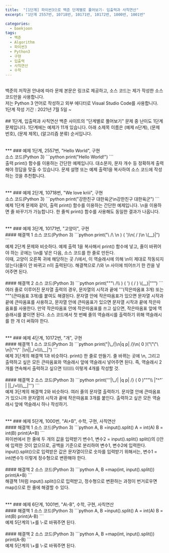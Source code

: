 ```yaml
---
title:  "[1단계] 파이썬3으로 백준 단계별로 풀어보기- 입출력과 사칙연산"
excerpt: "1단계 2557번, 10718번, 10171번, 10172번, 1000번, 1001번"

categories:
  - baekjoon
tags:
  - 백준
  - Algorithm
  - 파이썬3
  - Python3
  - 구현
  - 입출력
  - 사칙연산
  - 수학
---
```

<br>
백준의 저작권 안내에 따라   
문제 본문은 링크로 제공하고,   
소스 코드는 제가 작성한 소스 코드만을 사용합니다.  
<br>
저는 Python 3 언어로 작성하고  
외부 에디터로 Visual Studio Code를 사용합니다.  
<br>
1단계 작성 기간 : 2021년 7월 5일 ~ 
<br>
<br>
## 1단계, 입출력과 사칙연산
<https://www.acmicpc.net/step/1>  
백준 사이트의 "단계별로 풀어보기" 문제 중 난이도 1단계 문제입니다.  
1단계에는 예제가 11개 있습니다.  
아래 소제목 이름은 (예제 n단계), (문제 번호), (문제 제목), (알고리즘 분류) 순서입니다.  
<br>
<br>
<br>
***
### 예제 1단계, 2557번, "Hello World", 구현
<https://www.acmicpc.net/problem/2557>  
<br>
소스 코드(Python 3)  
```python
print("Hello World!")
```
<br>  
 출력 print() 함수를 이용하는 간단한 예제입니다.  
대소문자, 문자 개수 등 정확하게 출력해야 정답을 맞출 수 있습니다.  
문제 설명 또는 예제 출력1을 복사하여 소스 코드에 작성하는 것을 추천합니다.  
<br>  
<br>  
<br>  
***
### 예제 2단계, 10718번, "We love kriii", 구현
<https://www.acmicpc.net/problem/10718>   
<br>
소스 코드(Python 3)  
```python
print("강한친구 대한육군\n강한친구 대한육군")
```
<br>
 예제 1단계 문제와 같이,  
출력 print() 함수를 이용하는 간단한 예제입니다.  
\n을 이용하면 줄 바꾸기가 가능합니다.  
한 줄씩 print() 함수를 사용해도 동일한 결과가 나옵니다.  
<br>
<br>
<br>
***
### 예제 3단계, 10171번, "고양이", 구현
<https://www.acmicpc.net/problem/10171>
<br>
#### 해결책 1
소스 코드(Python 3)  
```python
print("\    /\ \n )  ( ')\n(  /  )\n \(__)|")
```
<br>
 예제 2단계 문제와 비슷하다.  
예제 출력 1을 복사해서 print() 함수에 넣고,  
줄이 바뀌어야 하는 곳에는 \\n를 넣은 다음, 소스 코드를 한 줄로 만든다.  
<br>
이때, 고양이 오른쪽 귀에 해당하는 곳 /\에서, 이 역슬래시에 의해 \n이 제대로 작동되지 않는다(줄이 안 바뀌고 n이 출력된다).  
해결책으로 /\와 \n 사이에 띄어쓰기 한 칸을 넣어주면 된다.  
<br>
<br>
#### 해결책 2
소스 코드(Python 3)  
```python
print("""\    /\\
 )  ( ')
(  /  )
 \(__)|""")
```
<br>
 여러 줄로 이루어진 문자열 출력의 경우, 문자열의 시작과 끝에 '''(작은따옴표 3개) 또는 """(큰따옴표 3개)를 붙여도 해결된다. 문자열 안에 작은따옴표가 있으면 문자열 시작과 끝에 큰따옴표를 사용하고, 문자열 안에 큰따옴표가 있으면 문자열 시작과 끝에 작은따옴표를 사용한다. 만약 작은따옴표 안에 작은따옴표를 쓰고 싶으면, 작은따옴표 앞에 역슬래시를 붙이면 된다.  
소스 코드에서 첫 번째 줄의 역슬래시를 출력하기 위해 역슬래시를 한 개 더 써줘야 한다.
<br>
<br>
<br>
***
### 예제 4단계, 10172번, "개", 구현
<https://www.acmicpc.net/problem/10172>
<br>
#### 해결책 1
소스 코드(Python 3)  
```python
print("|\_/|\n|q p|   /}\n( 0 )\"\"\"\ \n|\"^\"`    |\n||_/=\\\\__|")
```
<br>
 예제 3단계의 해결책 1과 비슷하다. print() 한 줄로 만들기.  
줄 바뀌는 곳에 \n, 그리고 출력하고 싶은 모든 큰따옴표와 역슬래시 앞에 역슬래시 넣어주면 된다.  
즉, 역슬래시 2개를 연속해서 출력하고 싶으면 \\\\\\\\ 이렇게 4개를 작성할 것.
<br>
<br>
#### 해결책 2
소스 코드(Python 3)  
```python
print('''|\_/|
|q p|   /}
( 0 )"""\\
|"^"`    |
||_/=\\\\__|''')
```
<br>
 예제 3단계의 해결책 2와 비슷하다. 여러 줄의 문자열 출력하기.  
문자열 안에 큰따옴표가 있으니까 문자열의 시작과 끝에 작은따옴표 3개를 붙인다.  
출력하고 싶은 모든 역슬래시 앞에 역슬래시 하나 작성하기.
<br>
<br>
<br>
***
### 예제 5단계, 1000번, "A\+B", 수학, 구현, 사칙연산
<https://www.acmicpc.net/problem/1000>
<br>
#### 해결책 1
소스 코드(Python 3)  
```python
A, B =input().split()
A = int(A)
B = int(B)
print(A+B)
```
<br>
파이썬에서 한 줄에 두 개의 값을 입력받기  
변수1, 변수2 = input().split()  
split()의 ()안에 입력한 것이 없으므로, 공백을 기준으로 분리하여 변수1, 변수2에 입력한다.
<br>
input().split()으로 입력받은 값은 문자열이므로
숫자를 입력받기 위해서는,    
변수1 = int(변수1)  
이렇게 정수형으로 변환해야 한다.
<br>
<br>
#### 해결책 2
소스 코드(Python 3)  
```python
A, B =map(int, input().split())
print(A+B)
```
<br>
해결책 1처럼 input().split()으로 입력받고, 정수형으로 변환하는 과정이 번거로우면  
map()으로 한 줄에 해결할 수 있다.
<br>
<br>
<br>
***
### 예제 6단계, 1001번, "A\-B", 수학, 구현, 사칙연산
<https://www.acmicpc.net/problem/1001>
<br>
#### 해결책 1
소스 코드(Python 3)  
```python
A, B =input().split()
A = int(A)
B = int(B)
print(A-B)
```
<br>
예제 5단계의 \+를 \-로 바꿔주면 된다.
<br>
<br>
#### 해결책 2
소스 코드(Python 3)  
```python
A, B =map(int, input().split())
print(A-B)
```
<br>
예제 5단계의 \+를 \-로 바꿔주면 된다.

